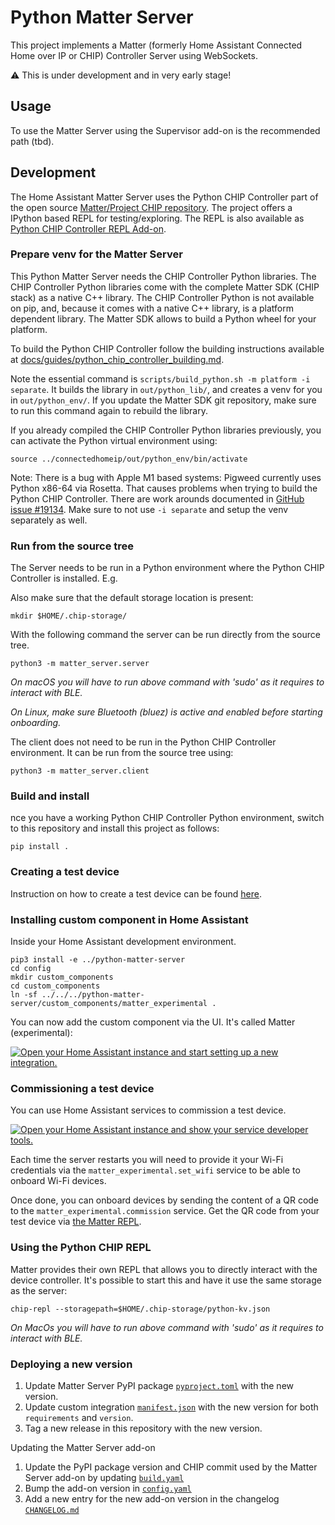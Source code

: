 # Python Matter Server

This project implements a Matter (formerly Home Assistant Connected Home over IP
or CHIP) Controller Server using WebSockets.

:warning: This is under development and in very early stage!

## Usage

To use the Matter Server using the Supervisor add-on is the recommended path
(tbd).

## Development

The Home Assistant Matter Server uses the Python CHIP Controller part of the
open source [Matter/Project CHIP repository][project-chip].
The project offers a IPython based REPL for testing/exploring. The REPL is also
available as [Python CHIP Controller REPL Add-on][chip-controller-repl-add-on].

### Prepare venv for the Matter Server

This Python Matter Server needs the CHIP Controller Python libraries. The CHIP
Controller Python libraries come with the complete Matter SDK (CHIP stack)
as a native C++ library. The CHIP Controller Python is not available on pip,
and, because it comes with a native C++ library, is a platform dependent
library. The Matter SDK allows to build a Python wheel for your platform.

To build the Python CHIP Controller follow the building instructions available
at [docs/guides/python_chip_controller_building.md][python-chip-building].

Note the essential command is `scripts/build_python.sh -m platform -i separate`.
It builds the library in `out/python_lib/`, and creates a venv for you in
`out/python_env/`. If you update the Matter SDK git repository, make sure to
run this command again to rebuild the library.

If you already compiled the CHIP Controller Python libraries previously, you
can activate the Python virtual environment using:


```
source ../connectedhomeip/out/python_env/bin/activate
```

Note: There is a bug with Apple M1 based systems: Pigweed currently uses Python
x86-64 via Rosetta. That causes problems when trying to build the Python
CHIP Controller. There are work arounds documented in [GitHub issue #19134](https://github.com/project-chip/connectedhomeip/issues/19134).
Make sure to not use `-i separate` and setup the venv separately as well.

### Run from the source tree

The Server needs to be run in a Python environment where the Python CHIP
Controller is installed. E.g.

Also make sure that the default storage location is present:
```
mkdir $HOME/.chip-storage/
```

With the following command the server can be run directly from the source tree.

```
python3 -m matter_server.server
```

_On macOS you will have to run above command with 'sudo' as it requires to interact with BLE._

_On Linux, make sure Bluetooth (bluez) is active and enabled before starting onboarding._

The client does not need to be run in the Python CHIP Controller environment. It
can be run from the source tree using:

```
python3 -m matter_server.client
```

### Build and install

nce you have a working Python CHIP Controller Python environment, switch
to this repository and install this project as follows:

```shell
pip install .
```

### Creating a test device

Instruction on how to create a test device can be found [here][example-firmware-site].

### Installing custom component in Home Assistant

Inside your Home Assistant development environment.

```
pip3 install -e ../python-matter-server
cd config
mkdir custom_components
cd custom_components
ln -sf ../../../python-matter-server/custom_components/matter_experimental .
```

You can now add the custom component via the UI. It's called Matter (experimental):

[![Open your Home Assistant instance and start setting up a new integration.](https://my.home-assistant.io/badges/config_flow_start.svg)](https://my.home-assistant.io/redirect/config_flow_start/?domain=matter_experimental)

### Commissioning a test device

You can use Home Assistant services to commission a test device.

[![Open your Home Assistant instance and show your service developer tools.](https://my.home-assistant.io/badges/developer_services.svg)](https://my.home-assistant.io/redirect/developer_services/)

Each time the server restarts you will need to provide it your Wi-Fi credentials via the `matter_experimental.set_wifi` service to be able to onboard Wi-Fi devices.

Once done, you can onboard devices by sending the content of a QR code to the `matter_experimental.commission` service. Get the QR code from your test device via [the Matter REPL][example-firmware-site].

### Using the Python CHIP REPL

Matter provides their own REPL that allows you to directly interact with the device controller. It's possible to start this and have it use the same storage as the server:

```
chip-repl --storagepath=$HOME/.chip-storage/python-kv.json
```

_On MacOs you will have to run above command with 'sudo' as it requires to interact with BLE._

[project-chip]: https://github.com/project-chip/connectedhomeip
[chip-controller-repl-add-on]: https://github.com/home-assistant/addons-development/tree/master/chip_controller_repl
[python-chip-building]: https://github.com/project-chip/connectedhomeip/blob/master/docs/guides/python_chip_controller_building.md
[example-firmware-site]: https://nabucasa.github.io/matter-example-apps/

### Deploying a new version

1. Update Matter Server PyPI package [`pyproject.toml`](https://github.com/home-assistant-libs/python-matter-server/blob/main/pyproject.toml) with the new version.
1. Update custom integration [`manifest.json`](https://github.com/home-assistant-libs/python-matter-server/blob/main/custom_components/matter_experimental/manifest.json) with the new version for both `requirements` and `version`.
1. Tag a new release in this repository with the new version.

Updating the Matter Server add-on

1. Update the PyPI package version and CHIP commit used by the Matter Server add-on by updating [`build.yaml`](https://github.com/home-assistant/addons-development/blob/master/matter_server/build.yaml)
1. Bump the add-on version in [`config.yaml`](https://github.com/home-assistant/addons-development/blob/master/matter_server/config.yaml)
1. Add a new entry for the new add-on version in the changelog [`CHANGELOG.md`](https://github.com/home-assistant/addons-development/blob/master/matter_server/CHANGELOG.md)
